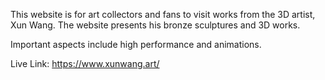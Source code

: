 This website is for art collectors and fans to visit works from the 3D artist, Xun Wang. The website presents his bronze sculptures and 3D works.

Important aspects include high performance and animations.

Live Link: https://www.xunwang.art/
